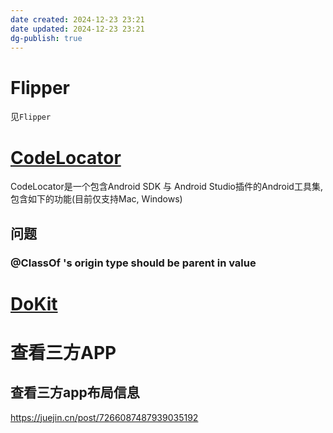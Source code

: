 ```yaml
---
date created: 2024-12-23 23:21
date updated: 2024-12-23 23:21
dg-publish: true
---
```


# Flipper

见`Flipper`

# [CodeLocator](https://github.com/bytedance/CodeLocator)

CodeLocator是一个包含Android SDK 与 Android Studio插件的Android工具集, 包含如下的功能(目前仅支持Mac, Windows)

## 问题

### @ClassOf 's origin type should be parent in value

# [DoKit](https://github.com/didi/DoKit)

# 查看三方APP

## 查看三方app布局信息

<https://juejin.cn/post/7266087487939035192>
